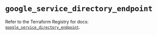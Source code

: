 # `google_service_directory_endpoint`

Refer to the Terraform Registry for docs: [`google_service_directory_endpoint`](https://registry.terraform.io/providers/hashicorp/google-beta/5.19.0/docs/resources/google_service_directory_endpoint).
